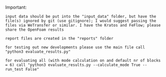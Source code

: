 Important:

    input data should be put into the "input_data" folder, but have the file(s) ignored by git (use gitignore); I would suggest passing the files via WeTransfer or similar. I have the Kratos and FeFlow; please share the OpenFoam results

    report files are created in the "reports" folder

    for testing out new developments please use the main file call "python3 evaluate_results.py"

    for evaluating all (with mode calculation on and default nr of blocks = 6) call "python3 evaluate_results.py --calculate_mode True --run_test False"
